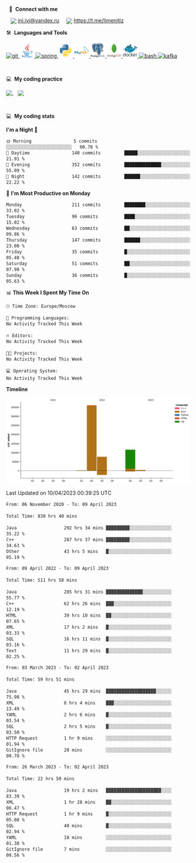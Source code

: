 <!-- https://github.com/lowlighter/metrics -->
<!-- https://www.vectorlogo.zone/ -->
<!-- https://www.svgrepo.com/ -->

&nbsp; 🔗 &nbsp;**Connect with me**
&nbsp; <p align="left">
        &nbsp;&nbsp;
        <span>
            <img align="center"
                src="https://user-images.githubusercontent.com/60324635/179626886-1219e9ee-75c0-42ed-a26b-d4ef24ed306c.svg"
                height="30px"/>
            ini.ivi@yandex.ru
        </span>
        &nbsp;&nbsp;&nbsp;
        <span>
            <img align="center"
                    src="https://user-images.githubusercontent.com/60324635/179626979-f490e684-520a-46a3-9f2e-1b3d291b8372.svg"
                    height="30px"/>
            https://t.me/limenitiz
        </span>
</p>

<!-- 
![Metrics](/github-metrics.svg)
<br>

![Wwakatime stats](https://github-readme-stats-taupe-two.vercel.app/api/wakatime?username=limenitiz&hide_title=true&hide_border=true&langs_count=5&bg_color=00000000&text_color=777) 
-->

🛠️ &nbsp;**Languages and Tools**
<p align="left">
    <a href="https://git-scm.com/" target="_blank" rel="noreferrer">
        <img src="https://www.vectorlogo.zone/logos/git-scm/git-scm-icon.svg"
            alt="git" width="40" height="40" />
    </a>
    <a href="https://www.java.com" target="_blank" rel="noreferrer"> <img
            src="https://raw.githubusercontent.com/devicons/devicon/master/icons/java/java-original.svg"
            alt="java" width="40" height="40" /> </a>
    <a href="https://spring.io/" target="_blank" rel="noreferrer">
        <img src="https://www.vectorlogo.zone/logos/springio/springio-icon.svg"
            alt="spring" width="40" height="40" />
    </a>
    <a href="https://www.python.org" target="_blank" rel="noreferrer">
        <img src="https://raw.githubusercontent.com/devicons/devicon/master/icons/python/python-original.svg"
            alt="python" width="40" height="40" />
    </a>
    <a href="https://www.mysql.com/" target="_blank" rel="noreferrer">
        <img src="https://raw.githubusercontent.com/devicons/devicon/master/icons/mysql/mysql-original-wordmark.svg"
            alt="mysql" width="40" height="40" />
    </a>
    <a href="https://www.postgresql.org" target="_blank" rel="noreferrer">
        <img src="https://raw.githubusercontent.com/devicons/devicon/master/icons/postgresql/postgresql-original-wordmark.svg"
            alt="postgresql" width="40" height="40" />
    </a>
    <a href="https://www.mongodb.com/" target="_blank" rel="noreferrer">
        <img src="https://raw.githubusercontent.com/devicons/devicon/master/icons/mongodb/mongodb-original-wordmark.svg"
            alt="mongodb" width="40" height="40" />
    </a>
    <a href="https://www.docker.com/" target="_blank" rel="noreferrer">
        <img src="https://raw.githubusercontent.com/devicons/devicon/master/icons/docker/docker-original-wordmark.svg"
            alt="docker" width="40" height="40" />
    </a>
    <a href="https://www.gnu.org/software/bash/" target="_blank" rel="noreferrer">
        <img src="https://www.vectorlogo.zone/logos/gnu_bash/gnu_bash-icon.svg"
            alt="bash" width="40" height="40" />
    </a>
    <a href="https://kafka.apache.org/" target="_blank" rel="noreferrer">
        <img src="https://www.vectorlogo.zone/logos/apache_kafka/apache_kafka-icon.svg"
            alt="kafka" width="40" height="40" />
    </a>
</p>
<br>

💻 &nbsp;**My coding practice**
<p align="left">
    <a href="https://www.leetcode.com/limenitiz" target="blank"><img align="center"
            src="https://upload.wikimedia.org/wikipedia/commons/0/0a/LeetCode_Logo_black_with_text.svg"
            height="40"/>
    </a>
    &nbsp;&nbsp;
    <a href="https://www.hackerrank.com/limenitiz" target="blank"><img align="center"
            src="https://d1ka33fs6lvw5x.cloudfront.net/hackerrank/assets/styleguide/logo_wordmark-f5c5eb61ab0a154c3ed9eda24d0b9e31.svg"
            height="40"/>
    </a>
</p>

<br>


💻 &nbsp;**My coding stats**

<!--START_SECTION:waka-readme-stats-total-->
**I'm a Night 🦉** 

```text
🌞 Morning                5 commits           ░░░░░░░░░░░░░░░░░░░░░░░░░   00.78 % 
🌆 Daytime                140 commits         █████░░░░░░░░░░░░░░░░░░░░   21.91 % 
🌃 Evening                352 commits         ██████████████░░░░░░░░░░░   55.09 % 
🌙 Night                  142 commits         ██████░░░░░░░░░░░░░░░░░░░   22.22 % 
```
📅 **I'm Most Productive on Monday** 

```text
Monday                   211 commits         ████████░░░░░░░░░░░░░░░░░   33.02 % 
Tuesday                  96 commits          ████░░░░░░░░░░░░░░░░░░░░░   15.02 % 
Wednesday                63 commits          ██░░░░░░░░░░░░░░░░░░░░░░░   09.86 % 
Thursday                 147 commits         ██████░░░░░░░░░░░░░░░░░░░   23.00 % 
Friday                   35 commits          █░░░░░░░░░░░░░░░░░░░░░░░░   05.48 % 
Saturday                 51 commits          ██░░░░░░░░░░░░░░░░░░░░░░░   07.98 % 
Sunday                   36 commits          █░░░░░░░░░░░░░░░░░░░░░░░░   05.63 % 
```


📊 **This Week I Spent My Time On** 

```text
🕑︎ Time Zone: Europe/Moscow

💬 Programming Languages: 
No Activity Tracked This Week

🔥 Editors: 
No Activity Tracked This Week

🐱‍💻 Projects: 
No Activity Tracked This Week

💻 Operating System: 
No Activity Tracked This Week
```

**Timeline**

![Lines of Code chart](https://raw.githubusercontent.com/limenitiz/limenitiz/master/assets/bar_graph.png)


 Last Updated on 10/04/2023 00:39:25 UTC
<!--END_SECTION:waka-readme-stats-total-->

<!--START_SECTION:wakaReadmeTotal-->

```text
From: 06 November 2020 - To: 09 April 2023

Total Time: 830 hrs 40 mins

Java                  292 hrs 34 mins ▓▓▓▓▓▓▓▓▓░░░░░░░░░░░░░░░░   35.22 %
C++                   287 hrs 37 mins ▓▓▓▓▓▓▓▓▓░░░░░░░░░░░░░░░░   34.63 %
Other                 43 hrs 5 mins   ▓░░░░░░░░░░░░░░░░░░░░░░░░   05.19 %
```

<!--END_SECTION:wakaReadmeTotal-->

<!--START_SECTION:wakaReadmeYear-->

```text
From: 09 April 2022 - To: 09 April 2023

Total Time: 511 hrs 58 mins

Java                  285 hrs 31 mins ▓▓▓▓▓▓▓▓▓▓▓▓▓▓░░░░░░░░░░░   55.77 %
C++                   62 hrs 26 mins  ▓▓▓░░░░░░░░░░░░░░░░░░░░░░   12.19 %
HTML                  39 hrs 10 mins  ▓▓░░░░░░░░░░░░░░░░░░░░░░░   07.65 %
XML                   17 hrs 2 mins   ▓░░░░░░░░░░░░░░░░░░░░░░░░   03.33 %
SQL                   16 hrs 11 mins  ▓░░░░░░░░░░░░░░░░░░░░░░░░   03.16 %
Text                  11 hrs 29 mins  ▓░░░░░░░░░░░░░░░░░░░░░░░░   02.25 %
```

<!--END_SECTION:wakaReadmeYear-->

<!--START_SECTION:wakaReadmeMonth-->

```text
From: 03 March 2023 - To: 02 April 2023

Total Time: 59 hrs 51 mins

Java                  45 hrs 29 mins  ▓▓▓▓▓▓▓▓▓▓▓▓▓▓▓▓▓▓▓░░░░░░   75.98 %
XML                   8 hrs 4 mins    ▓▓▓░░░░░░░░░░░░░░░░░░░░░░   13.49 %
YAML                  2 hrs 6 mins    ▓░░░░░░░░░░░░░░░░░░░░░░░░   03.54 %
SQL                   2 hrs 5 mins    ▓░░░░░░░░░░░░░░░░░░░░░░░░   03.50 %
HTTP Request          1 hr 9 mins     ░░░░░░░░░░░░░░░░░░░░░░░░░   01.94 %
GitIgnore file        28 mins         ░░░░░░░░░░░░░░░░░░░░░░░░░   00.78 %
```

<!--END_SECTION:wakaReadmeMonth-->

<!--START_SECTION:wakaReadmeWeek-->

```text
From: 26 March 2023 - To: 02 April 2023

Total Time: 22 hrs 50 mins

Java                  19 hrs 2 mins   ▓▓▓▓▓▓▓▓▓▓▓▓▓▓▓▓▓▓▓▓▓░░░░   83.39 %
XML                   1 hr 28 mins    ▓▓░░░░░░░░░░░░░░░░░░░░░░░   06.47 %
HTTP Request          1 hr 9 mins     ▓░░░░░░░░░░░░░░░░░░░░░░░░   05.08 %
SQL                   40 mins         ▓░░░░░░░░░░░░░░░░░░░░░░░░   02.94 %
YAML                  18 mins         ░░░░░░░░░░░░░░░░░░░░░░░░░   01.38 %
GitIgnore file        7 mins          ░░░░░░░░░░░░░░░░░░░░░░░░░   00.56 %
```

<!--END_SECTION:wakaReadmeWeek-->

